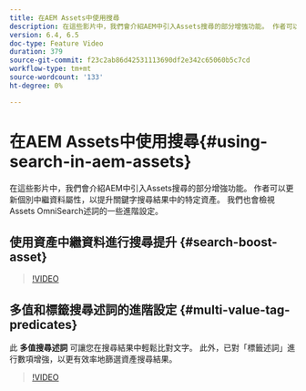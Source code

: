 ```yaml
---
title: 在AEM Assets中使用搜尋
description: 在這些影片中，我們會介紹AEM中引入Assets搜尋的部分增強功能。 作者可以更新個別中繼資料屬性，以提升關鍵字搜尋結果中的特定資產。 我們也會檢視Assets OmniSearch述詞的一些進階設定。
version: 6.4, 6.5
doc-type: Feature Video
duration: 379
source-git-commit: f23c2ab86d42531113690df2e342c65060b5c7cd
workflow-type: tm+mt
source-wordcount: '133'
ht-degree: 0%

---
```



# 在AEM Assets中使用搜尋{#using-search-in-aem-assets}

在這些影片中，我們會介紹AEM中引入Assets搜尋的部分增強功能。 作者可以更新個別中繼資料屬性，以提升關鍵字搜尋結果中的特定資產。 我們也會檢視Assets OmniSearch述詞的一些進階設定。

## 使用資產中繼資料進行搜尋提升 {#search-boost-asset}

>[!VIDEO](https://video.tv.adobe.com/v/16766?quality=12&learn=on)

## 多值和標籤搜尋述詞的進階設定 {#multi-value-tag-predicates}

此 **多值搜尋述詞** 可讓您在搜尋結果中輕鬆比對文字。 此外，已對「標籤述詞」進行數項增強，以更有效率地篩選資產搜尋結果。

>[!VIDEO](https://video.tv.adobe.com/v/16457?quality=12&learn=on)
